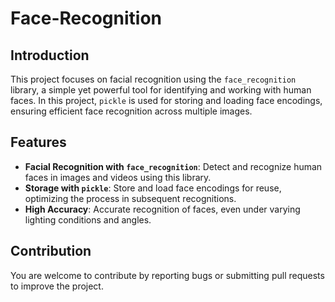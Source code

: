 # Face-Recognition

## Introduction

This project focuses on facial recognition using the `face_recognition` library, a simple yet powerful tool for identifying and working with human faces. In this project, `pickle` is used for storing and loading face encodings, ensuring efficient face recognition across multiple images.

## Features

- **Facial Recognition with `face_recognition`**: Detect and recognize human faces in images and videos using this library.
- **Storage with `pickle`**: Store and load face encodings for reuse, optimizing the process in subsequent recognitions.
- **High Accuracy**: Accurate recognition of faces, even under varying lighting conditions and angles.

## Contribution

You are welcome to contribute by reporting bugs or submitting pull requests to improve the project.